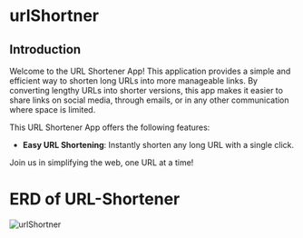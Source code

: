 ﻿# urlShortner

 ## Introduction
Welcome to the URL Shortener App! This application provides a simple and efficient way to shorten long URLs into more manageable links. By converting lengthy URLs into shorter versions, this app makes it easier to share links on social media, through emails, or in any other communication where space is limited. 

This URL Shortener App offers the following features:

- **Easy URL Shortening**: Instantly shorten any long URL with a single click.

Join us in simplifying the web, one URL at a time!


# ERD of URL-Shortener
![urlShortner](https://github.com/NULLcodehub/urlShortner/assets/94992938/dcf3144a-5dd2-40b4-978a-50b1685a2bf8)
